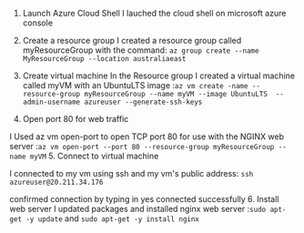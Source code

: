 1. Launch Azure Cloud Shell
  I lauched the cloud shell on microsoft azure console

2. Create a resource group
  I created a resource group called myResourceGroup with the command: `az group create --name MyResourceGroup --location australiaeast`

3. Create virtual machine
  In the Resource group I created a virtual machine called myVM with an UbuntuLTS image  :`az vm create -name --resource-group myResourceGroup --name myVM --image UbuntuLTS  --admin-username azureuser --generate-ssh-keys`
4. Open port 80 for web traffic

  I Used az vm open-port to open TCP port 80 for use with the NGINX web server
  :`az vm open-port --port 80 --resource-group myResourceGroup --name myVM`
5. Connect to virtual machine

  I connected to my vm using ssh and my vm's public address: `ssh azureuser@20.211.34.176`

  confirmed connection by typing in yes
  connected successfully
 6. Install web server
  I updated packages and installed nginx web server :`sudo apt-get -y update` and `sudo apt-get -y install nginx`